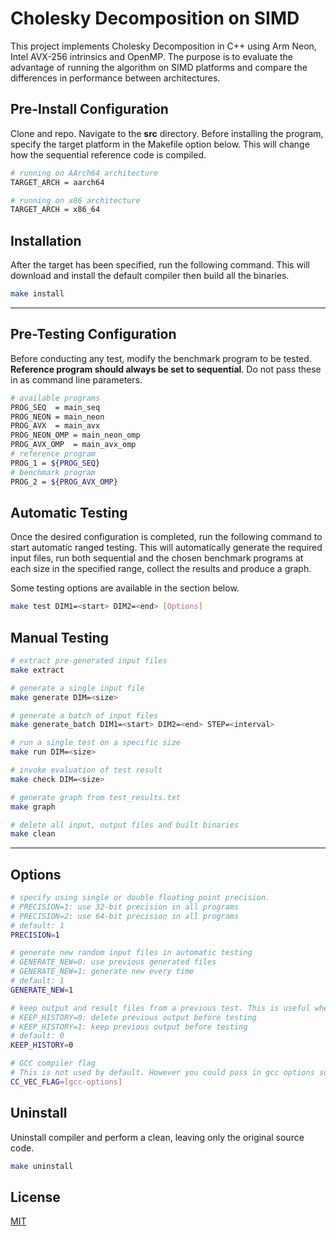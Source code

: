 # Cholesky Decomposition on SIMD

This project implements Cholesky Decomposition in C++ using Arm Neon, Intel AVX-256 intrinsics and OpenMP.
The purpose is to evaluate the advantage of running the algorithm on SIMD platforms and compare the differences in performance between architectures.

## Pre-Install Configuration

Clone and repo. Navigate to the **src** directory. Before installing the program, specify the target platform in the Makefile option below. This will change how the sequential reference code is compiled.

```bash
# running on AArch64 architecture
TARGET_ARCH = aarch64

# running on x86 architecture
TARGET_ARCH = x86_64
```

## Installation

After the target has been specified, run the following command. This will download and install the default compiler then build all the binaries.

```bash
make install
```

---

## Pre-Testing Configuration

Before conducting any test, modify the benchmark program to be tested. **Reference program should always be set to sequential**. Do not pass these in as command line parameters.

```bash
# available programs
PROG_SEQ  = main_seq
PROG_NEON = main_neon
PROG_AVX  = main_avx
PROG_NEON_OMP = main_neon_omp
PROG_AVX_OMP  = main_avx_omp
# reference program
PROG_1 = ${PROG_SEQ}
# benchmark program
PROG_2 = ${PROG_AVX_OMP}
```

## Automatic Testing

Once the desired configuration is completed, run the following command to start automatic ranged testing. This will automatically generate the required input files, run both sequential and the chosen benchmark programs at each size in the specified range, collect the results and produce a graph.

Some testing options are available in the section below.

```bash
make test DIM1=<start> DIM2=<end> [Options]
```

## Manual Testing

```bash
# extract pre-generated input files
make extract

# generate a single input file
make generate DIM=<size>

# generate a batch of input files
make generate_batch DIM1=<start> DIM2=<end> STEP=<interval>

# run a single test on a specific size
make run DIM=<size>

# invoke evaluation of test result
make check DIM=<size>

# generate graph from test_results.txt
make graph

# delete all input, output files and built binaries
make clean
```

---

## Options

```bash
# specify using single or double floating point precision.
# PRECISION=1: use 32-bit precision in all programs
# PRECISION=2: use 64-bit precision in all programs
# default: 1
PRECISION=1

# generate new random input files in automatic testing
# GENERATE_NEW=0: use previous generated files
# GENERATE_NEW=1: generate new every time
# default: 1
GENERATE_NEW=1

# keep output and result files from a previous test. This is useful when performing tests in segments.
# KEEP_HISTORY=0: delete previous output before testing
# KEEP_HISTORY=1: keep previous output before testing
# default: 0
KEEP_HISTORY=0

# GCC compiler flag
# This is not used by default. However you could pass in gcc options such as vectorisation flag through this option.
CC_VEC_FLAG=[gcc-options]
```

## Uninstall

Uninstall compiler and perform a clean, leaving only the original source code.

```bash
make uninstall
```

## License

[MIT](https://choosealicense.com/licenses/mit/)
